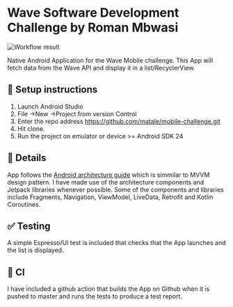 # Wave Software Development Challenge by Roman Mbwasi


![Workflow result](https://github.com/matale/mobile-challenge/workflows/Check/badge.svg)


Native Android Application for the Wave Mobile challenge. 
This App will fetch data from the Wave API and display it in a list/RecyclerView.

## :wrench: Setup instructions
1. Launch Android Studio
1. File ->New ->Project from version Control
1. Enter the repo address https://github.com/matale/mobile-challenge.git
1. Hit clone.
1. Run the project on emulator or device >= Android SDK 24

## :scroll: Details
App follows the [Android architecture guide](https://developer.android.com/jetpack/guide) which is simmilar to MVVM design pattern.
I have made use of the architecture components and Jetpack libraries whenever possible. 
Some of the components and libraries include Fragments, Navigation, ViewModel, LiveData, Retrofit and Kotlin Coroutines.

## :white_check_mark: Testing
A simple Espresso/UI test is included that checks that the App launches and the list is displayed.

## :rocket: CI
I have included a github action that builds the App on Github when it is pushed to master and runs the tests to produce a test report.


